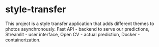 # style-transfer
This project is a style transfer application that adds different themes to photos asynchronously.
Fast API - backend to serve our predictions,
Streamlit - user interface,
Open CV - actual prediction,
Docker - containerization.
